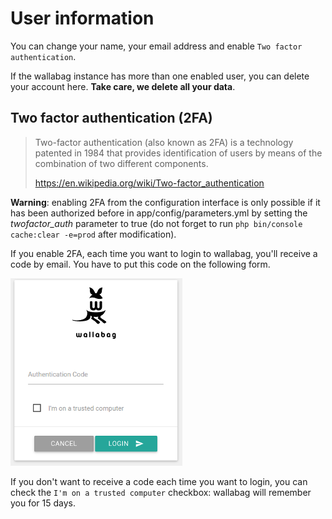 # User information

You can change your name, your email address and enable
`Two factor authentication`.

If the wallabag instance has more than one enabled user, you can delete
your account here. **Take care, we delete all your data**.

## Two factor authentication (2FA)

> Two-factor authentication (also known as 2FA) is a technology patented
> in 1984 that provides identification of users by means of the
> combination of two different components.
>
> <https://en.wikipedia.org/wiki/Two-factor_authentication>

**Warning**: enabling 2FA from the configuration interface is only
possible if it has been authorized before in app/config/parameters.yml
by setting the *twofactor_auth* parameter to true (do not forget to run
`php bin/console cache:clear -e=prod` after modification).

If you enable 2FA, each time you want to login to wallabag, you'll
receive a code by email. You have to put this code on the following
form.

![Two factor authentication](../../../img/user/2FA_form.png)

If you don't want to receive a code each time you want to login, you can
check the `I'm on a trusted computer` checkbox: wallabag will remember
you for 15 days.
